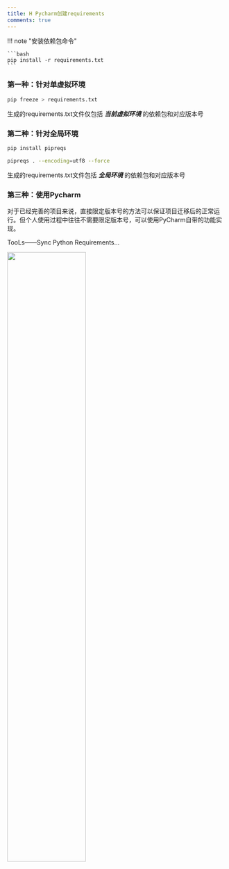 ```yaml
---
title: H Pycharm创建requirements
comments: true
---
```


!!! note "安装依赖包命令"

    ```bash
    pip install -r requirements.txt
    ```

### 第一种：针对单虚拟环境

```bash
pip freeze > requirements.txt
```

生成的requirements.txt文件仅包括 ***当前虚拟环境*** 的依赖包和对应版本号



### 第二种：针对全局环境

```bash
pip install pipreqs
```

```bash
pipreqs . --encoding=utf8 --force
```

生成的requirements.txt文件包括 ***全局环境*** 的依赖包和对应版本号



### 第三种：使用Pycharm

对于已经完善的项目来说，直接限定版本号的方法可以保证项目迁移后的正常运行。但个人使用过程中往往不需要限定版本号，可以使用PyCharm自带的功能实现。

TooLs——Sync Python Requirements...

<img src="https://my-gallery-1306340269.cos.ap-beijing.myqcloud.com/mastermao/image-20220506064334394.png" width=60% />
